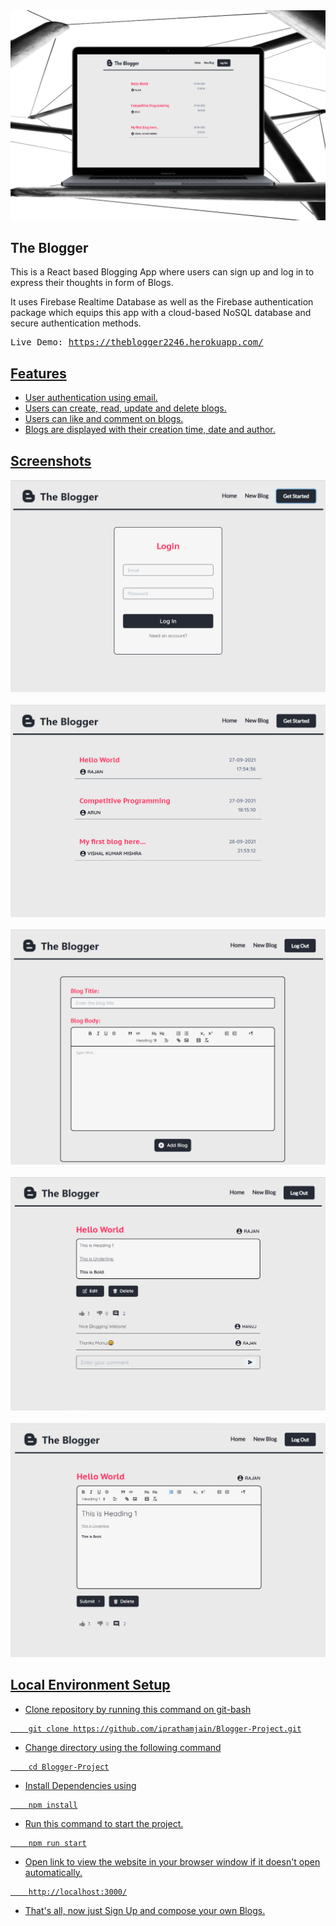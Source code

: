 <img src="https://github.com/Rajan-226/Blogger-Project/blob/master/ScreenShot/mockup.png" >

## The Blogger

This is a React based Blogging App where users can sign up and log in to express their thoughts in form of Blogs.

It uses Firebase Realtime Database as well as the Firebase authentication package which equips this app with a cloud-based NoSQL database and secure authentication methods.

<pre>Live Demo: <a href="https://theblogger2246.herokuapp.com/">https://theblogger2246.herokuapp.com/</pre>

## Features
- User authentication using email.
- Users can create, read, update and delete blogs.
- Users can like and comment on blogs.
- Blogs are displayed with their creation time, date and author.

## Screenshots
  
<img src="https://github.com/iprathamjain/Blogger-Project/blob/master/ScreenShot/login_page.png" >
<br/><br/>
<img src="https://github.com/iprathamjain/Blogger-Project/blob/master/ScreenShot/home_page.png" >
<br/><br/>
<img src="https://github.com/iprathamjain/Blogger-Project/blob/master/ScreenShot/create_page.png" >
<br/><br/>
<img src="https://github.com/iprathamjain/Blogger-Project/blob/master/ScreenShot/details_page.png" >
<br/><br/>
<img src="https://github.com/iprathamjain/Blogger-Project/blob/master/ScreenShot/edit_mode.png" >

## Local Environment Setup
- Clone repository by running this command on git-bash
```
    git clone https://github.com/iprathamjain/Blogger-Project.git
```

- Change directory using the following command
```
    cd Blogger-Project
```
- Install Dependencies using
```
    npm install
```
- Run this command to start the project.
```
    npm run start
```

- Open link to view the website in your browser window if it doesn't open automatically.
```
    http://localhost:3000/
```
- That's all, now just Sign Up and compose your own Blogs.
<br>
<br>
